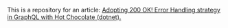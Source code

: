 This is a repository for an article: [Adopting 200 OK! Error Handling strategy in GraphQL with Hot Chocolate (dotnet).](https://dev.to/marcinjaniak/adopting-200-ok-error-handling-strategy-in-graphql-with-hotchocolate-dotnet-54md)